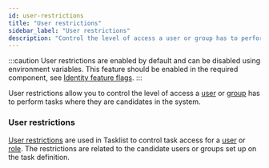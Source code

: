 ```yaml
---
id: user-restrictions
title: "User restrictions"
sidebar_label: "User restrictions"
description: "Control the level of access a user or group has to perform tasks in the system via user restrictions."
---
```


:::caution
User restrictions are enabled by default and can be disabled using environment variables. This feature should be enabled in the required component, see [Identity feature flags](../../../../self-managed/identity/deployment/configuration-variables/#feature-flags).
:::

User restrictions allow you to control the level of access a [user](/self-managed/identity/user-guide/roles/add-assign-role.md) or
[group](self-managed/identity/user-guide/groups/create-group.md) has to perform tasks where they are candidates in the system.

### User restrictions

[User restrictions](self-managed/tasklist-deployment/tasklist-authentication.md/#user-restrictions) are used in Tasklist to control task access for a
[user](/self-managed/identity/user-guide/roles/add-assign-role.md) or [role](/self-managed/identity/user-guide/roles/add-assign-role.md). The restrictions are
related to the candidate users or groups set up on the task definition.
